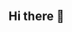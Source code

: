 ## Hi there 👋

<!--
**Liuyuzheng/Liuyuzheng** is a ✨ _special_ ✨ repository because its `README.md` (this file) appears on your GitHub profile.

Here are some ideas to get you started:

- 🔭 I’m currently working on US
- 🌱 I’m currently learning CEE
- 🤔 I’m looking for help with github public repo
-->
